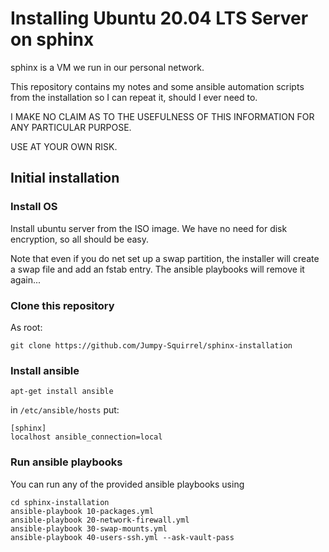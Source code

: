 # Installing Ubuntu 20.04 LTS Server on sphinx

sphinx is a VM we run in our personal network.

This repository contains my notes and some ansible automation scripts from the installation so I can repeat it,
should I ever need to.

I MAKE NO CLAIM AS TO THE USEFULNESS OF THIS INFORMATION FOR ANY PARTICULAR PURPOSE.

USE AT YOUR OWN RISK.

## Initial installation

### Install OS

Install ubuntu server from the ISO image. We have no need for
disk encryption, so all should be easy.

Note that even if you do net set up a swap partition, the
installer will create a swap file and add an fstab entry.
The ansible playbooks will remove it again...

### Clone this repository

As root:

```
git clone https://github.com/Jumpy-Squirrel/sphinx-installation
```

### Install ansible

```
apt-get install ansible
```

in `/etc/ansible/hosts` put:

```
[sphinx]
localhost ansible_connection=local
```

### Run ansible playbooks

You can run any of the provided ansible playbooks using

```
cd sphinx-installation
ansible-playbook 10-packages.yml
ansible-playbook 20-network-firewall.yml
ansible-playbook 30-swap-mounts.yml
ansible-playbook 40-users-ssh.yml --ask-vault-pass
```
